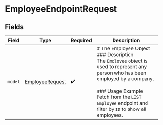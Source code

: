 # EmployeeEndpointRequest


## Fields

| Field                                                                                                                                                                                                                                | Type                                                                                                                                                                                                                                 | Required                                                                                                                                                                                                                             | Description                                                                                                                                                                                                                          |
| ------------------------------------------------------------------------------------------------------------------------------------------------------------------------------------------------------------------------------------ | ------------------------------------------------------------------------------------------------------------------------------------------------------------------------------------------------------------------------------------ | ------------------------------------------------------------------------------------------------------------------------------------------------------------------------------------------------------------------------------------ | ------------------------------------------------------------------------------------------------------------------------------------------------------------------------------------------------------------------------------------ |
| `model`                                                                                                                                                                                                                              | [EmployeeRequest](../../models/shared/employeerequest.md)                                                                                                                                                                            | :heavy_check_mark:                                                                                                                                                                                                                   | # The Employee Object<br/>### Description<br/>The `Employee` object is used to represent any person who has been employed by a company.<br/><br/>### Usage Example<br/>Fetch from the `LIST Employee` endpoint and filter by `ID` to show all employees. |